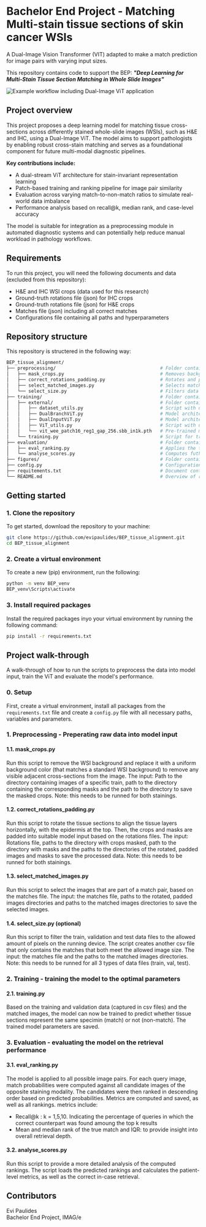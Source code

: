 # Bachelor End Project - Matching Multi-stain tissue sections of skin cancer WSIs
A Dual-Image Vision Transformer (VIT) adapted to make a match prediction for image pairs with varying input sizes.

This repository contains code to support the BEP: ***"Deep Learning for Multi-Stain Tissue Section Matching in Whole Slide Images"***

![Example workflow including Dual-Image ViT application](figures/Overview_model_processing_cropped.png)


## Project overview

This project proposes a deep learning model for matching tissue cross-sections across differently stained whole-slide images (WSIs), such as H&E and IHC, using a Dual-Image ViT. The model aims to support pathologists by enabling robust cross-stain matching and serves as a foundational component for future multi-modal diagnostic pipelines.

**Key contributions include:**

- A dual-stream ViT architecture for stain-invariant representation learning  
- Patch-based training and ranking pipeline for image pair similarity  
- Evaluation across varying match-to-non-match ratios to simulate real-world data imbalance  
- Performance analysis based on recall@k, median rank, and case-level accuracy

The model is suitable for integration as a preprocessing module in automated diagnostic systems and can potentially help reduce manual workload in pathology workflows.

## Requirements

To run this project, you will need the following documents and data (excluded from this repository):
- H&E and IHC WSI crops (data used for this research)
- Ground-truth rotations file (json) for IHC crops
- Ground-truth rotations file (json) for H&E crops
- Matches file (json) including all correct matches
- Configurations file containing all paths and hyperparameters

## Repository structure
This repository is structered in the following way:
```bash
BEP_tissue_alignment/
├── preprocessing/                                      # Folder containing scripts for preprocessing H&E and IHC WSI crops into model input based on the json files
│   ├── mask_crops.py                                   # Removes background and replaces with uniform color (crops → crops_masked)
│   ├── correct_rotations_padding.py                    # Rotates and pads the images and masks based on binary masks and rotation files (crops_masked → _rotated)
│   ├── select_matched_images.py                        # Selects matched images and masks based on matches file (_rotated → _matched)
│   └── select_size.py                                  # Filters data on pixel threshold to fit GPU memory, based on matches file and matched images (matched.csv → filtered.csv)
├── training/                                           # Folder containing scripts for training and folder with required model architecture, parameters and utils
│   ├── external/                                       # Folder containing required model architecture, parameters and (dataset)utils
│   │   ├── dataset_utils.py                            # Script with utils for initialising the training and valitation dataset
│   │   ├── DualBranchViT.py                            # Model architecture for the Dual-Branch ViT (not yet used in this research)
│   │   ├── DualInputViT.py                             # Model architecture for the Dual-Image ViT used in this research
│   │   ├── ViT_utils.py                                # Script with utils functions for the model architecture initialisation
│   │   └── vit_wee_patch16_reg1_gap_256.sbb_in1k.pth   # Pre-trained model parameters
│   └── training.py                                     # Script for training the ViT model
├── evaluation/                                         # Folder containing the scripts for evaluating the retrieval performance
│   ├── eval_ranking.py                                 # Applies the traied model to all possible matches and saves rankings and metrics
│   └── analyse_scores.py                               # Computes futher details metrics based on the saved rankings
├── figures/                                            # Folder containing any figures supporting the README file
├── config.py                                           # Configuration file containing all paths, hyperparameters and variables; is not yet created, but is required in order to run the scripts
├── requitements.txt                                    # Document containing all required packages in order to run the scripts
└── README.md                                           # Overview of repository information and instructions about the scripts

```

## Getting started

### 1. Clone the repository
To get started, download the repository to your machine: 
```bash
git clone https://github.com/evipaulides/BEP_tissue_alignment.git
cd BEP_tissue_alignment
```

###  2. Create a virtual environment
To create a new (pip) environment, run the following: 
```bash
python -m venv BEP_venv
BEP_venv\Scripts\activate    
```

### 3. Install required packages
Install the required packages inyo your virtual environment by running the following command:
```bash
pip install -r requirements.txt
```

## Project walk-through
A walk-through of how to run the scripts to preprocess the data into model input, train the ViT and evaluate the model's performance.

### 0. Setup
First, create a virtual environment, install all packages from the `requirements.txt` file and create a `config.py` file with all necessary paths, variables and parameters.

### 1. Preprocessing - Preperating raw data into model input
#### 1.1. mask_crops.py
Run this script to remove the WSI background and replace it with a uniform background color (that matches a standard WSI background) to remove any visible adjacent cross-sections from the image. The input: Path to the directory containing images of a specific train, path to the directory containing the corresponding masks and the path to the directory to save the masked crops. Note: this needs to be runned for both stainings.

#### 1.2. correct_rotations_padding.py
Run this script to rotate the tissue sections to align the tissue layers horizontally, with the epidermis at the top. Then, the crops and masks are padded into suitable model input based on the rotations files. The input: Rotations file, paths to the directory with crops masked, path to the directory with masks and the paths to the directories of the rotated, padded images and masks to save the processed data. Note: this needs to be runned for both stainings.

#### 1.3. select_matched_images.py
Run this script to select the images that are part of a match pair, based on the matches file. The input: the matches file, paths to the rotated, padded images directories and paths to the matched images directories to save the selected images.

#### 1.4. select_size.py (optional)
Run this script to filter the train, validation and test data files to the allowed amount of pixels on the running device. The script creates another csv file that only contains the matches that both meet the allowed image size. The input: the matches file and the paths to the matched images directories. Note: this needs to be runned for all 3 types of data files (train, val, test).

### 2. Training - training the model to the optimal parameters
#### 2.1. training.py
Based on the training and validation data (captured in csv files) and the matched images, the model can now be trained to predict whether tissue sections represent the same specimin (match) or not (non-match). The trained model parameters are saved.

### 3. Evaluation - evaluating the model on the retrieval performance
#### 3.1. eval_ranking.py
The model is applied to all possible image pairs. For each query image, match probabilities were computed against all candidate images of the opposite staining modality. The candidates were then ranked in descending order based on predicted probabilities. Metrics are computed and saved, as well as all rankings. metrics include:
- Recall@k : k = 1,5,10. Indicating the percentage of queries in which the correct counterpart was found amoung the top k results
- Mean and median rank of the true match and IQR: to provide insight into overall retrieval depth.

#### 3.2. analyse_scores.py
Run this script to provide a more detailed analysis of the computed rankings. The script loads the predicted rankings and calculates the patient-level metrics, as well as the correct in-case retrieval.


## Contributors
Evi Paulides <br>
Bachelor End Project, IMAG/e
